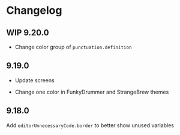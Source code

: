 # Changelog

## WIP 9.20.0

- Change color group of `punctuation.definition`

## 9.19.0

- Update screens

- Change one color in FunkyDrummer and  StrangeBrew themes

## 9.18.0

Add `editorUnnecessaryCode.border` to better show unused variables